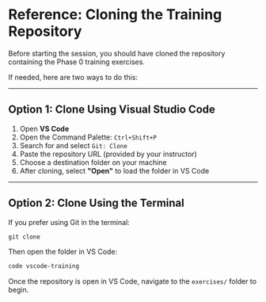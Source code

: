 # Reference: Cloning the Training Repository

Before starting the session, you should have cloned the repository containing the Phase 0 training exercises.

If needed, here are two ways to do this:

---

## Option 1: Clone Using Visual Studio Code

1. Open **VS Code**
2. Open the Command Palette: `Ctrl+Shift+P`
3. Search for and select `Git: Clone`
4. Paste the repository URL (provided by your instructor)
5. Choose a destination folder on your machine
6. After cloning, select **"Open"** to load the folder in VS Code

---

## Option 2: Clone Using the Terminal

If you prefer using Git in the terminal:

```powershell
git clone
```

Then open the folder in VS Code:

```powershell
code vscode-training
```

Once the repository is open in VS Code, navigate to the `exercises/` folder to begin.

